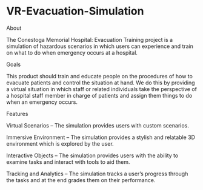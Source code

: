 # VR-Evacuation-Simulation

About

The Conestoga Memorial Hospital: Evacuation Training project is a simulation of hazardous scenarios in which users can experience and train on what to do when emergency occurs at a hospital.

Goals

This product should train and educate people on the procedures of how to evacuate patients and control the situation at hand. We do this by providing a virtual situation in which staff or related individuals take the perspective of a hospital staff member in charge of patients and assign them things to do when an emergency occurs.

Features

Virtual Scenarios – The simulation provides users with custom scenarios.

Immersive Environment – The simulation provides a stylish and relatable 3D environment which is explored by the user.

Interactive Objects – The simulation provides users with the ability to examine tasks and interact with tools to aid them.

Tracking and Analytics – The simulation tracks a user’s progress through the tasks and at the end grades them on their performance.
